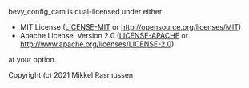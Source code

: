 bevy_config_cam is dual-licensed under either

* MIT License ([LICENSE-MIT](https://github.com/BlackPhlox/bevy_config_cam/blob/master/LICENSE) or http://opensource.org/licenses/MIT) 
* Apache License, Version 2.0 ([LICENSE-APACHE](/credits/licenses/LICENSE-APACHE) or http://www.apache.org/licenses/LICENSE-2.0)

at your option.

Copyright (c) 2021 Mikkel Rasmussen

